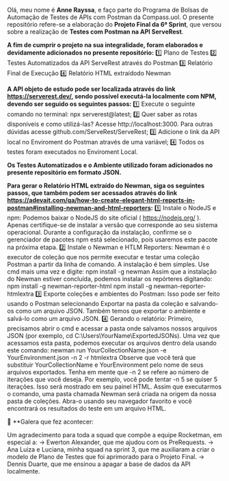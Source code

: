 Olá, meu nome é **Anne Rayssa**, e faço parte do Programa de Bolsas de Automação de Testes de APIs com Postman da Compass.uol. O presente repositório refere-se a elaboração do **Projeto Final da 6ª Sprint**, que versou sobre a realização de **Testes com Postman na API ServeRest**.

**A fim de cumprir o projeto na sua integralidade, foram elaborados e devidamente adicionados no presente repositório:**
1️⃣ Plano de Testes
2️⃣ Testes Automatizados da API ServeRest através do Postman
3️⃣ Relatório Final de Execução
4️⃣ Relatório HTML extraídodo Newman

**A API objeto de estudo pode ser localizada através do link https://serverest.dev/, sendo possível executá-la localmente com NPM, devendo ser seguido os seguintes passos:**
1️⃣ Execute o seguinte comando no terminal: npx serverest@latest;
2️⃣ Quer saber as rotas disponíveis e como utilizá-las? Acesse http://localhost:3000. Para outras dúvidas acesse github.com/ServeRest/ServeRest;
3️⃣ Adicione o link da API local no Enviroment do Postman através de uma variável;
4️⃣ Todos os testes foram executados no Enviroment Local.

**Os Testes Automatizados e o Ambiente utilizado foram adicionados no presente repositório em formato JSON.**

**Para gerar o Relatório HTML extraído do Newman, siga os seguintes passos, que também podem ser acessados através do link https://adevait.com/qa/how-to-create-elegant-html-reports-in-postman#installing-newman-and-html-reporters:**
1️⃣ Instale o NodeJS e npm:
  Podemos baixar o NodeJS do site oficial ( https://nodejs.org/ ). Apenas certifique-se de instalar a versão que corresponde ao seu sistema operacional. Durante a configuração da instalação, confirme se o gerenciador de pacotes npm está selecionado, pois usaremos este pacote na próxima etapa.
2️⃣ Instale o Newman e HTLM Reporters:
  Newman é o executor de coleção que nos permite executar e testar uma coleção Postman a partir da linha de comando. A instalação é bem simples. Use cmd mais uma vez e digite: npm install -g newman
  Assim que a instalação do Newman estiver concluída, podemos instalar os repórteres digitando:
npm install -g newman-reporter-html
npm install -g newman-reporter-htmlextra
3️⃣ Exporte coleções e ambientes do Postman:
  Isso pode ser feito usando o Postman selecionando Exportar na pasta da coleção e salvando-os como um arquivo JSON. Também temos que exportar o ambiente e salvá-lo como um arquivo JSON.
4️⃣ Gerando o relatório:
  Primeiro, precisamos abrir o cmd e acessar a pasta onde salvamos nossos arquivos JSON (por exemplo, cd C:\Users\YourName\ExportedJSONs). Uma vez que acessamos esta pasta, podemos executar os arquivos dentro dela usando este comando: newman run YourCollectionName.json -e YourEnvironment.json -n 2 -r htmlextra
  Observe que você terá que substituir YourCollectionName e YourEnvironment pelo nome de seus arquivos exportados. Tenha em mente que -n 2 se refere ao número de iterações que você deseja. Por exemplo, você pode tentar -n 5 se quiser 5 iterações. Isso será mostrado em seu painel HTML. Assim que executarmos o comando, uma pasta chamada Newman será criada na origem da nossa pasta de coleções. Abra-o usando seu navegador favorito e você encontrará os resultados do teste em um arquivo HTML.


💜 **Galera que fez acontecer:

Um agradecimento para toda a squad que compõe a equipe Rocketman, em especial a:
-> Ewerton Alexander, que me ajudou com os PreRequests.
-> Ana Luiza e Luciana, minha squad na sprint 3, que me auxiliaram a criar o modelo de Plano de Testes que foi aprimorado para o Projeto Final.
-> Dennis Duarte, que me ensinou a apagar a base de dados da API localmente.
